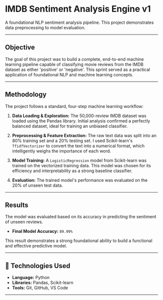 # IMDB Sentiment Analysis Engine v1

A foundational NLP sentiment analysis pipeline. This project demonstrates data preprocessing to model evaluation.

---

## Objective

The goal of this project was to build a complete, end-to-end machine learning pipeline capable of classifying movie reviews from the IMDB dataset as either 'positive' or 'negative'. This sprint served as a practical application of foundational NLP and machine learning concepts.

---

## Methodology

The project follows a standard, four-step machine learning workflow:

1.  **Data Loading & Exploration:** The 50,000-review IMDB dataset was loaded using the Pandas library. Initial analysis confirmed a perfectly balanced dataset, ideal for training an unbiased classifier.

2.  **Preprocessing & Feature Extraction:** The raw text data was split into an 80% training set and a 20% testing set. I used Scikit-learn's `TfidfVectorizer` to convert the text into a numerical format, which intelligently weighs the importance of each word.

3.  **Model Training:** A `LogisticRegression` model from Scikit-learn was trained on the vectorized training data. This model was chosen for its efficiency and interpretability as a strong baseline classifier.

4.  **Evaluation:** The trained model's performance was evaluated on the 20% of unseen test data.

---

## Results

The model was evaluated based on its accuracy in predicting the sentiment of unseen reviews.

* **Final Model Accuracy:** `89.99%`

This result demonstrates a strong foundational ability to build a functional and effective predictive model.

---

## 🚀 Technologies Used

* **Language:** Python
* **Libraries:** Pandas, Scikit-learn
* **Tools:** Git, GitHub, VS Code

---



